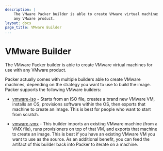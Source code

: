 ```yaml
---
description: |
    The VMware Packer builder is able to create VMware virtual machines for use with
    any VMware product.
layout: docs
page_title: VMware Builder
...
```


# VMware Builder

The VMware Packer builder is able to create VMware virtual machines for use with
any VMware product.

Packer actually comes with multiple builders able to create VMware machines,
depending on the strategy you want to use to build the image. Packer supports
the following VMware builders:

- [vmware-iso](/docs/builders/vmware-iso.html) - Starts from an ISO file,
  creates a brand new VMware VM, installs an OS, provisions software within the
  OS, then exports that machine to create an image. This is best for people who
  want to start from scratch.

- [vmware-vmx](/docs/builders/vmware-vmx.html) - This builder imports an
  existing VMware machine (from a VMX file), runs provisioners on top of that
  VM, and exports that machine to create an image. This is best if you have an
  existing VMware VM you want to use as the source. As an additional benefit,
  you can feed the artifact of this builder back into Packer to iterate on
  a machine.

